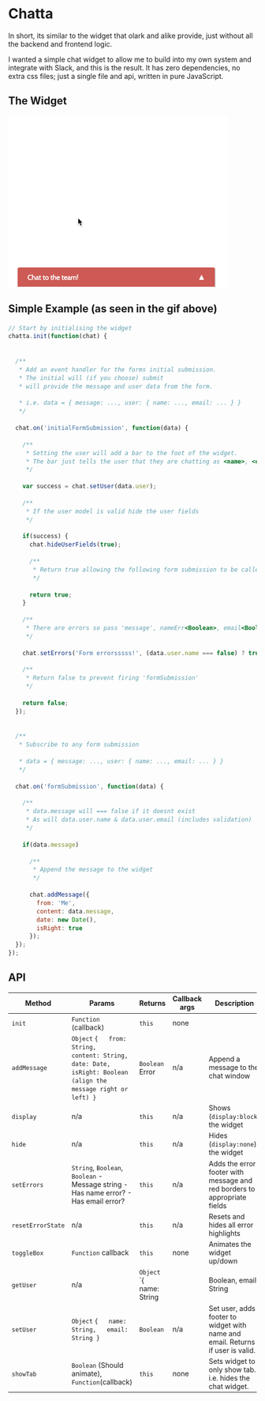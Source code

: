 
# Chatta

In short, its similar to the widget that olark and alike provide, just without all the backend and frontend logic.

I wanted a simple chat widget to allow me to build into my own system and integrate with Slack, and this is the result. It has zero dependencies, no extra css files; just a single file and api, written in pure JavaScript.

## The Widget

![Website Chat Widget (Chatta)](https://github.com/kirkness/chatta/blob/master/example.gif)


## Simple Example (as seen in the gif above)

``` js
// Start by initialising the widget
chatta.init(function(chat) {


  /**
   * Add an event handler for the forms initial submission.
   * The initial will (if you choose) submit
   * will provide the message and user data from the form.

   * i.e. data = { message: ..., user: { name: ..., email: ... } }
   */

  chat.on('initialFormSubmission', function(data) {

    /**
     * Setting the user will add a bar to the foot of the widget.
     * The bar just tells the user that they are chatting as <name>, <email>
     */

    var success = chat.setUser(data.user);

    /**
     * If the user model is valid hide the user fields
     */

    if(success) {
      chat.hideUserFields(true);

      /**
       * Return true allowing the following form submission to be called
       */

      return true;
    }

    /**
     * There are errors so pass 'message', nameErr<Boolean>, email<Boolean>
     */

    chat.setErrors('Form errorsssss!', (data.user.name === false) ? true : false, (data.user.email === false) ? true : false);

    /**
     * Return false to prevent firing 'formSubmission'
     */

    return false;
  });


  /**
   * Subscribe to any form submission

   * data = { message: ..., user: { name: ..., email: ... } }
   */

  chat.on('formSubmission', function(data) {

    /**
     * data.message will === false if it doesnt exist
     * As will data.user.name & data.user.email (includes validation)
     */

    if(data.message)

      /**
       * Append the message to the widget
       */

      chat.addMessage({
        from: 'Me',
        content: data.message,
        date: new Date(),
        isRight: true
      });
  });
});
```

## API
| Method            | Params                                                                                                               | Returns                                                          | Callback args | Description                                                                    |
|-------------------|----------------------------------------------------------------------------------------------------------------------|------------------------------------------------------------------|---------------|--------------------------------------------------------------------------------|
| `init`            | `Function` (callback)                                                                                                | `this`                                                           | none          |                                                                                |
| `addMessage`      | `Object` `{   from: String,   content: String,   date: Date,   isRight: Boolean (align the message right or left) }` | `Boolean` Error                                                  | n/a           | Append a message to the chat window                                            |
| `display`         | n/a                                                                                                                  | `this`                                                           | n/a           | Shows (`display:block`) the widget                                             |
| `hide`            | n/a                                                                                                                  | `this`                                                           | n/a           | Hides (`display:none`) the widget                                              |
| `setErrors`       | `String`, `Boolean`, `Boolean`  - Message string  - Has name error?  - Has email error?                              | `this`                                                           | n/a           | Adds the error footer with message and red borders to appropriate fields       |
| `resetErrorState` | n/a                                                                                                                  | `this`                                                           | n/a           | Resets and hides all error highlights                                          |
| `toggleBox`       | `Function` callback                                                                                                  | `this`                                                           | none          | Animates the widget up/down                                                    |
| `getUser`         | n/a                                                                                                                  | `Object` `{   name: String||Boolean,   email: String||Boolean }` | n/a           | Get the user                                                                   |
| `setUser`         | `Object` `{   name: String,   email: String }`                                                                       | `Boolean`                                                        | n/a           | Set user, adds footer to widget with name and email. Returns if user is valid. |
| `showTab`         | `Boolean` (Should animate), `Function`(callback)                                                                     | `this`                                                           | none          | Sets widget to only show tab. i.e. hides the chat widget.                      |
